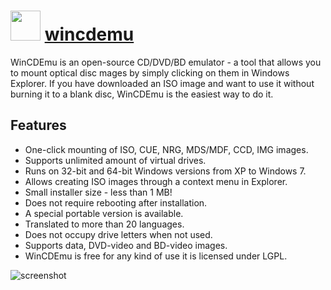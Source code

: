 ﻿# <img src="https://cdn.rawgit.com/chocolatey/chocolatey-coreteampackages/edba4a5849ff756e767cba86641bea97ff5721fe/icons/wincdemu.png" width="48" height="48"/> [wincdemu](https://chocolatey.org/packages/wincdemu)


WinCDEmu is an open-source CD/DVD/BD emulator - a tool that allows you to mount optical disc mages by simply clicking on them in Windows Explorer. If you have downloaded an ISO image and want to use it without burning it to a blank disc, WinCDEmu is the easiest way to do it.

## Features

* One-click mounting of ISO, CUE, NRG, MDS/MDF, CCD, IMG images.
* Supports unlimited amount of virtual drives.
* Runs on 32-bit and 64-bit Windows versions from XP to Windows 7.
* Allows creating ISO images through a context menu in Explorer.
* Small installer size - less than 1 MB!
* Does not require rebooting after installation.
* A special portable version is available.
* Translated to more than 20 languages.
* Does not occupy drive letters when not used.
* Supports data, DVD-video and BD-video images.
* WinCDEmu is free for any kind of use it is licensed under LGPL.

![screenshot](https://cdn.rawgit.com/chocolatey/chocolatey-coreteampackages/master/automatic/wincdemu/screenshot.png)
